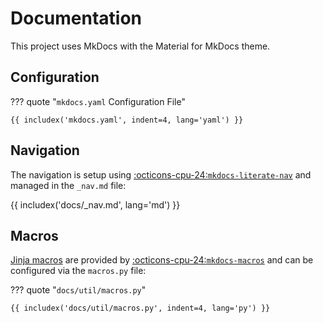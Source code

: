 # Documentation

This project uses MkDocs with the Material for MkDocs theme.

## Configuration

??? quote "`mkdocs.yaml` Configuration File"

    {{ includex('mkdocs.yaml', indent=4, lang='yaml') }}

## Navigation

The navigation is setup using [:octicons-cpu-24:`mkdocs-literate-nav`](https://github.com/oprypin/mkdocs-literate-nav) and managed in the `_nav.md` file:

{{ includex('docs/_nav.md', lang='md') }}

## Macros

[Jinja macros][jinja] are provided by [:octicons-cpu-24:`mkdocs-macros`](https://github.com/fralau/mkdocs_macros_plugin) and can be configured via the `macros.py` file:

??? quote "`docs/util/macros.py`"

    {{ includex('docs/util/macros.py', indent=4, lang='py') }}

[jinja]: https://jinja.palletsprojects.com/
